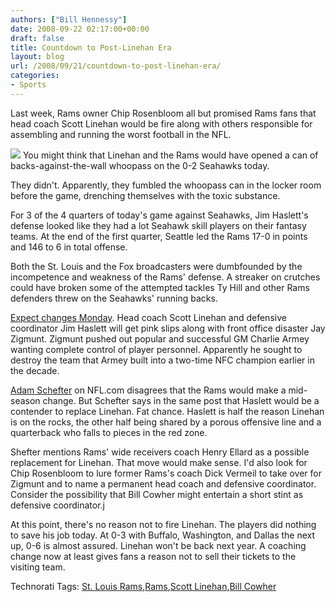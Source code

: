 ```yaml
---
authors: ["Bill Hennessy"]
date: 2008-09-22 02:17:00+00:00
draft: false
title: Countdown to Post-Linehan Era
layout: blog
url: /2008/09/21/countdown-to-post-linehan-era/
categories:
- Sports
---
```


Last week, Rams owner Chip Rosenbloom all but promised Rams fans that head coach Scott Linehan would be fire along with others responsible for assembling and running the worst football in the NFL. 

![](https://assets.espn.go.com/media/apphoto/e0cc5bdc-5783-4003-9b6e-3a14180864f5.jpg)
You might think that Linehan and the Rams would have opened a can of backs-against-the-wall whoopass on the 0-2 Seahawks today.

They didn't. Apparently, they fumbled the whoopass can in the locker room before the game, drenching themselves with the toxic substance.

For 3 of the 4 quarters of today's game against Seahawks, Jim Haslett's defense looked like they had a lot Seahawk skill players on their fantasy teams. At the end of the first quarter, Seattle led the Rams 17-0 in points and 146 to 6 in total offense.

Both the St. Louis and the Fox broadcasters were dumbfounded by the incompetence and weakness of the Rams' defense. A streaker on crutches could have broken some of the attempted tackles Ty Hill and other Rams defenders threw on the Seahawks' running backs. 

[Expect changes Monday](https://www.stltoday.com/stltoday/sports/columnists.nsf/jeffgordon/story/2D458E5BD850E2FF862574CC0004A965?OpenDocument). Head coach Scott Linehan and defensive coordinator Jim Haslett will get pink slips along with front office disaster Jay Zigmunt. Zigmunt pushed out popular and successful GM Charlie Armey wanting complete control of player personnel. Apparently he sought to destroy the team that Armey built into a two-time NFC champion earlier in the decade. 

[Adam Schefter](https://blogs.nfl.com/2008/09/21/whos-waiting-in-the-wings-for-st-louis/) on NFL.com disagrees that the Rams would make a mid-season change. But Schefter says in the same post that Haslett would be a contender to replace Linehan. Fat chance. Haslett is half the reason Linehan is on the rocks, the other half being shared by a porous offensive line and a quarterback who falls to pieces in the red zone. 

Shefter mentions Rams' wide receivers coach Henry Ellard as a possible replacement for Linehan. That move would make sense. I'd also look for Chip Rosenbloom to lure former Rams's coach Dick Vermeil to take over for Zigmunt and to name a permanent head coach and defensive coordinator. Consider the possibility that Bill Cowher might entertain a short stint as defensive coordinator.j

At this point, there's no reason not to fire Linehan. The players did nothing to save his job today. At 0-3 with Buffalo, Washington, and Dallas the next up, 0-6 is almost assured. Linehan won't be back next year. A coaching change now at least gives fans a reason not to sell their tickets to the visiting team.

Technorati Tags: [St. Louis Rams](https://technorati.com/tags/St.%20Louis%20Rams),[Rams](https://technorati.com/tags/Rams),[Scott Linehan](https://technorati.com/tags/Scott%20Linehan),[Bill Cowher](https://technorati.com/tags/Bill%20Cowher)
